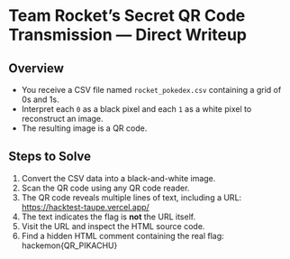 # Team Rocket’s Secret QR Code Transmission — Direct Writeup

## Overview

- You receive a CSV file named `rocket_pokedex.csv` containing a grid of 0s and 1s.
- Interpret each `0` as a black pixel and each `1` as a white pixel to reconstruct an image.
- The resulting image is a QR code.

## Steps to Solve

1. Convert the CSV data into a black-and-white image.
2. Scan the QR code using any QR code reader.
3. The QR code reveals multiple lines of text, including a URL:  https://hacktest-taupe.vercel.app/
4. The text indicates the flag is **not** the URL itself.
5. Visit the URL and inspect the HTML source code.
6. Find a hidden HTML comment containing the real flag:  hackemon{QR_PIKACHU}


